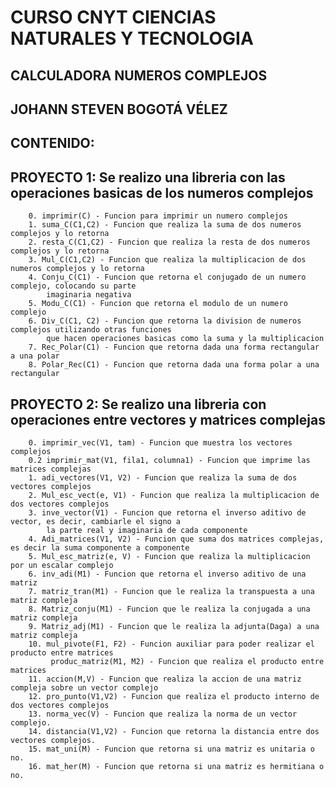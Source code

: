 # CURSO CNYT CIENCIAS NATURALES Y TECNOLOGIA

## CALCULADORA NUMEROS COMPLEJOS

## JOHANN STEVEN BOGOTÁ VÉLEZ


## CONTENIDO:
   ## PROYECTO 1: Se realizo una libreria con las operaciones basicas de los numeros complejos
        0. imprimir(C) - Funcion para imprimir un numero complejos
        1. suma_C(C1,C2) - Funcion que realiza la suma de dos numeros complejos y lo retorna
        2. resta_C(C1,C2) - Funcion que realiza la resta de dos numeros complejos y lo retorna
        3. Mul_C(C1,C2) - Funcion que realiza la multiplicacion de dos numeros complejos y lo retorna
        4. Conju_C(C1) - Funcion que retorna el conjugado de un numero complejo, colocando su parte 
            imaginaria negativa
        5. Modu_C(C1) - Funcion que retorna el modulo de un numero complejo
        6. Div_C(C1, C2) - Funcion que retorna la division de numeros complejos utilizando otras funciones
            que hacen operaciones basicas como la suma y la multiplicacion
        7. Rec_Polar(C1) - Funcion que retorna dada una forma rectangular a una polar
        8. Polar_Rec(C1) - Funcion que retorna dada una forma polar a una rectangular
   ## PROYECTO 2: Se realizo una libreria con operaciones entre vectores y matrices complejas
        0. imprimir_vec(V1, tam) - Funcion que muestra los vectores complejos
        0.2 imprimir_mat(V1, fila1, columna1) - Funcion que imprime las matrices complejas
        1. adi_vectores(V1, V2) - Funcion que realiza la suma de dos vectores complejos
        2. Mul_esc_vect(e, V1) - Funcion que realiza la multiplicacion de dos vectores complejos
        3. inve_vector(V1) - Funcion que retorna el inverso aditivo de vector, es decir, cambiarle el signo a 
            la parte real y imaginaria de cada componente
        4. Adi_matrices(V1, V2) - Funcion que suma dos matrices complejas, es decir la suma componente a componente
        5. Mul_esc_matriz(e, V) - Funcion que realiza la multiplicacion por un escalar complejo
        6. inv_adi(M1) - Funcion que retorna el inverso aditivo de una matriz
        7. matriz_tran(M1) - Funcion que le realiza la transpuesta a una matriz compleja
        8. Matriz_conju(M1) - Funcion que le realiza la conjugada a una matriz compleja
        9. Matriz_adj(M1) - Funcion que le realiza la adjunta(Daga) a una matriz compleja
        10. mul_pivote(F1, F2) - Funcion auxiliar para poder realizar el producto entre matrices
             produc_matriz(M1, M2) - Funcion que realiza el producto entre matrices
        11. accion(M,V) - Funcion que realiza la accion de una matriz compleja sobre un vector complejo
        12. pro_punto(V1,V2) - Funcion que realiza el producto interno de dos vectores complejos
        13. norma_vec(V) - Funcion que realiza la norma de un vector complejo.
        14. distancia(V1,V2) - Funcion que retorna la distancia entre dos vectores complejos.
        15. mat_uni(M) - Funcion que retorna si una matriz es unitaria o no.
        16. mat_her(M) - Funcion que retorna si una matriz es hermitiana o no.
